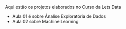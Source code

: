 Aqui estão os projetos elaborados no Curso da Lets Data
- Aula 01 é sobre Ánalise Exploratória de Dados
- Aula 02 sobre Machine Learning
